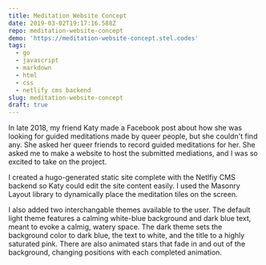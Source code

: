 ```yaml
---
title: Meditation Website Concept
date: 2019-03-02T19:17:16.588Z
repo: meditation-website-concept
demo: 'https://meditation-website-concept.stel.codes'
tags:
  - go
  - javascript
  - markdown
  - html
  - css
  - netlify cms backend
slug: meditation-website-concept
draft: true
---
```

In late 2018, my friend Katy made a Facebook post about how she was looking for guided meditations made by queer people, but she couldn't find any. She asked her queer friends to record guided meditations for her. She asked me to make a website to host the submitted mediations, and I was so excited to take on the project.

I created a hugo-generated static site complete with the Netlfiy CMS backend so Katy could edit the site content easily. I used the Masonry Layout library to dynamically place the meditation tiles on the screen.

I also added two interchangable themes available to the user. The default light theme features a calming white-blue background and dark blue text, meant to evoke a calmig, watery space. The dark theme sets the background color to dark blue, the text to white, and the title to a highly saturated pink. There are also animated stars that fade in and out of the background, changing positions with each completed animation.
